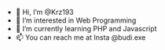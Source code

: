 - 👋 Hi, I’m @Krz193
- 👀 I’m interested in Web Programming
- 🌱 I’m currently learning PHP and Javascript
- 📫 You can reach me at Insta @budi.exe

<!---
Krz193/Krz193 is a ✨ special ✨ repository because its `README.md` (this file) appears on your GitHub profile.
You can click the Preview link to take a look at your changes.
--->
